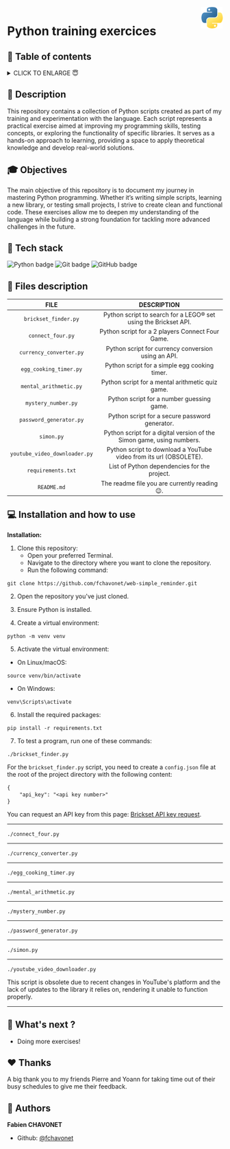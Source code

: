 <img  height="50px" align="right" src="https://raw.githubusercontent.com/fchavonet/fchavonet/main/resources/images/logo-python.png" alt="Python logo">

# Python training exercices

## 🔖 Table of contents

<details>
        <summary>
            CLICK TO ENLARGE 😇
        </summary>
        📄 <a href="#description">Description</a>
        <br>
        🎓 <a href="#objectives">Objectives</a>
        <br>
        🔨 <a href="#tech-stack">Tech stack</a>
        <br>
        📂 <a href="#files-description">Files description</a>
        <br>
        💻 <a href="#installation_and_how_to_use">Installation and how to use</a>
        <br>
        🔧 <a href="#whats-next">What's next ?</a>
        <br>
        ♥️ <a href="#thanks">Thanks</a>
        <br>
        👷 <a href="#authors">Authors</a>
</details>

## 📝 <span id="description">Description</span>

This repository contains a collection of Python scripts created as part of my training and experimentation with the language. Each script represents a practical exercise aimed at improving my programming skills, testing concepts, or exploring the functionality of specific libraries. It serves as a hands-on approach to learning, providing a space to apply theoretical knowledge and develop real-world solutions.

## 🎓 <span id="objectives">Objectives</span>

The main objective of this repository is to document my journey in mastering Python programming. Whether it’s writing simple scripts, learning a new library, or testing small projects, I strive to create clean and functional code. These exercises allow me to deepen my understanding of the language while building a strong foundation for tackling more advanced challenges in the future.

## 🔨 <span id="tech-stack">Tech stack</span>

<p align="left">
    <img src="https://img.shields.io/badge/PYTHON-3776ab?logo=python&logoColor=white&style=for-the-badge" alt="Python badge">
    <img src="https://img.shields.io/badge/GIT-f05032?logo=git&logoColor=white&style=for-the-badge" alt="Git badge">
    <img src="https://img.shields.io/badge/GITHUB-181717?logo=github&logoColor=white&style=for-the-badge" alt="GitHub badge">
<p>

## 📂 <span id="files-description">Files description</span>

| **FILE**                                 | **DESCRIPTION**                                            |
| :---------------------------: | :-------------------------------------------------------------------: |
| `brickset_finder.py`          | Python script to search for a LEGO® set using the Brickset API.       |
| `connect_four.py`             | Python script for a 2 players Connect Four Game.                      |
| `currency_converter.py`       | Python script for currency conversion using an API.                   |
| `egg_cooking_timer.py`        | Python script for a simple egg cooking timer.                         |
| `mental_arithmetic.py`        | Python script for a mental arithmetic quiz game.                      |
| `mystery_number.py`           | Python script for a number guessing game.                             |
| `password_generator.py`       | Python script for a secure password generator.                        |
| `simon.py`                    | Python script for a digital version of the Simon game, using numbers. |
| `youtube_video_downloader.py` | Python script to download a YouTube video from its url (OBSOLETE).    |
| `requirements.txt`            | List of Python dependencies for the project.                          |
| `README.md`                   | The readme file you are currently reading 😉.                         |

## 💻 <span id="installation_and_how_to_use">Installation and how to use</span>

**Installation:**

1. Clone this repository:
    - Open your preferred Terminal.
    - Navigate to the directory where you want to clone the repository.
    - Run the following command:

```
git clone https://github.com/fchavonet/web-simple_reminder.git
```

2. Open the repository you've just cloned.

3. Ensure Python is installed.

4. Create a virtual environment:

```
python -m venv venv
```

5. Activate the virtual environment:

- On Linux/macOS:

```
source venv/bin/activate
```

- On Windows:

```
venv\Scripts\activate
```

6. Install the required packages:

```
pip install -r requirements.txt
```

7. To test a program, run one of these commands:

```
./brickset_finder.py
```

For the `brickset_finder.py` script, you need to create a `config.json` file at the root of the project directory with the following content:

```
{
    "api_key": "<api key number>"
}
```

You can request an API key from this page: [Brickset API key request](https://brickset.com/tools/webservices/requestkey).

---

```
./connect_four.py
```

---

```
./currency_converter.py
```

---

```
./egg_cooking_timer.py
```

---

```
./mental_arithmetic.py
```

---

```
./mystery_number.py
```

---

```
./password_generator.py
```

---

```
./simon.py
```

---

```
./youtube_video_downloader.py
```

This script is obsolete due to recent changes in YouTube's platform and the lack of updates to the library it relies on, rendering it unable to function properly.

---

## 🔧 <span id="whats-next">What's next ?</span>

- Doing more exercises!

## ♥️ <span id="thanks">Thanks</span>

A big thank you to my friends Pierre and Yoann for taking time out of their busy schedules to give me their feedback.

## 👷 <span id="authors">Authors</span>

**Fabien CHAVONET**
- Github: [@fchavonet](https://github.com/fchavonet)

